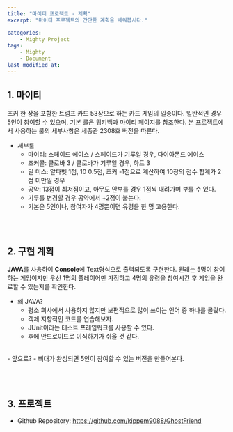 ```yaml
---
title: "마이티 프로젝트 - 계획"
excerpt: "마이티 프로젝트의 간단한 계획을 세워봅시다."

categories:
    - Mighty Project
tags:
    - Mighty
    - Document
last_modified_at: 
---
```


## 1. 마이티

조커 한 장을 포함한 트럼프 카드 53장으로 하는 카드 게임의 일종이다. 일반적인 경우 5인이 참여할 수 있으며, 기본 룰은 위키백과 [마이티](https://ko.wikipedia.org/wiki/%EB%A7%88%EC%9D%B4%ED%8B%B0_(%EC%B9%B4%EB%93%9C_%EA%B2%8C%EC%9E%84)) 페이지를 참조한다. 본 프로젝트에서 사용하는 룰의 세부사항은 세종관 2308호 버전을 따른다.

- 세부룰
    - 마이티: 스페이드 에이스 / 스페이드가 기루일 경우, 다이아몬드 에이스
    - 조커콜: 클로바 3 / 클로바가 기루일 경우, 하트 3
    - 딜 미스: 알파벳 1점, 10 0.5점, 조커 -1점으로 계산하여 10장의 점수 합계가 2점 미만일 경우
    - 공약: 13점이 최저점이고, 아무도 안부를 경우 1점씩 내려가며 부를 수 있다.
    - 기루를 변경할 경우 공약에서 +2점이 붙는다.
    - 기본은 5인이나, 참여자가 4명뿐이면 유령을 한 명 고용한다.


<br><br>

## 2. 구현 계획
**JAVA**를 사용하여 **Console**에 Text형식으로 출력되도록 구현한다. 원래는 5명이 참여하는 게임이지만 우선 1명의 플레이어만 가정하고 4명의 유령을 참여시킨 후 게임을 완료할 수 있는지를 확인한다.

- 왜 JAVA?
    - 평소 회사에서 사용하지 않지만 보편적으로 많이 쓰이는 언어 중 하나를 골랐다.
    - 객체 지향적인 코드를 연습해보자.
    - JUnit이라는 테스트 프레임워크를 사용할 수 있다.
    - 후에 안드로이드로 이식하기가 쉬울 것 같다.

<br>
- 앞으로?
    - 뼈대가 완성되면 5인이 참여할 수 있는 버전을 만들어본다.

<br><br>

## 3. 프로젝트
- Github Repository: https://github.com/kippem9088/GhostFriend